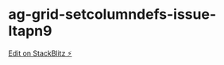 # ag-grid-setcolumndefs-issue-ltapn9

[Edit on StackBlitz ⚡️](https://stackblitz.com/edit/ag-grid-setcolumndefs-issue-ltapn9)